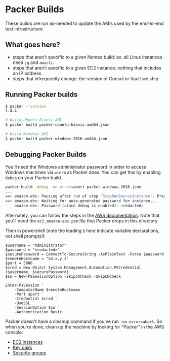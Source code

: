 # Packer Builds

These builds are run as-needed to update the AMIs used by the end-to-end test infrastructure.


## What goes here?

* steps that aren't specific to a given Nomad build: ex. all Linux instances need `jq` and `awscli`.
* steps that aren't specific to a given EC2 instance: nothing that includes an IP address.
* steps that infrequently change: the version of Consul or Vault we ship.


## Running Packer builds

```sh
$ packer --version
1.4.4

# build Ubuntu Bionic AMI
$ packer build packer-ubuntu-bionic-amd64.json

# build Windows AMI
$ packer build packer-windows-2016-amd64.json
```

## Debugging Packer Builds

You'll need the Windows administrator password in order to access Windows machines via `winrm` as Packer does. You can get this by enabling `-debug` on your Packer build.

```sh
packer build -debug -on-error=abort packer-windows-2016.json
...
==> amazon-ebs: Pausing after run of step 'StepRunSourceInstance'. Press enter to continue.
==> amazon-ebs: Waiting for auto-generated password for instance...
    amazon-ebs: Password (since debug is enabled): <redacted>
```

Alternately, you can follow the steps in the [AWS documentation](https://aws.amazon.com/premiumsupport/knowledge-center/retrieve-windows-admin-password/). Note that you'll need the `ec2_amazon-ebs.pem` file that Packer drops in this directory.


Then in powershell (note the leading `$` here indicate variable declarations, not shell prompts!):

```
$username = "Administrator"
$password = "<redacted>"
$securePassword = ConvertTo-SecureString -AsPlainText -Force $password
$remoteHostname = "54.x.y.z"
$port = 5986
$cred = New-Object System.Management.Automation.PSCredential ($username, $securePassword)
$so = New-PSSessionOption -SkipCACheck -SkipCNCheck

Enter-PsSession `
    -ComputerName $remoteHostname `
    -Port $port `
    -Credential $cred `
    -UseSSL `
    -SessionOption $so `
    -Authentication Basic
```

Packer doesn't have a cleanup command if you've run `-on-error=abort`. So when you're done, clean up the machine by looking for "Packer" in the AWS console:
* [EC2 instances](https://console.aws.amazon.com/ec2/home?region=us-east-1#Instances:search=Packer;sort=tag:Name)
* [Key pairs](https://console.aws.amazon.com/ec2/v2/home?region=us-east-1#KeyPairs:search=packer;sort=keyName)
* [Security groups](https://console.aws.amazon.com/ec2/v2/home?region=us-east-1#SecurityGroups:search=packer;sort=groupName)
